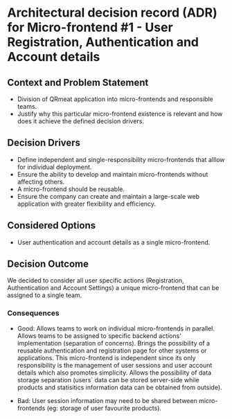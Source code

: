 # Architectural decision record (ADR) for Micro-frontend #1 - User Registration, Authentication and Account details 

## Context and Problem Statement

* Division of QRmeat application into micro-frontends and responsible teams.
* Justify why this particular micro-frontend existence is relevant and how does it achieve the defined decision drivers.

## Decision Drivers

* Define independent and single-responsibility micro-frontends that alllow for individual deployment.
* Ensure the ability to develop and maintain micro-frontends without affecting others.
* A micro-frontend should be reusable.
* Ensure the company can create and maintain a large-scale web application with greater flexibility and efficiency.

## Considered Options

* User authentication and account details as a single micro-frontend.

## Decision Outcome

We decided to consider all user specific actions (Registration, Authentication and Account Settings) a unique micro-frontend that can be assigned to a single team.

### Consequences

* Good: 
    Allows teams to work on individual micro-frontends in parallel. 
    Allows teams to be assigned to specific backend actions' implementation (separation of concerns). 
    Brings the possibility of a reusable authentication and registration page for other systems or applications. 
    This micro-frontend is independent since its only responsibility is the management of user sessions and user account details which also promotes simplicity. 
    Allows the possibility of data storage separation (users´ data can be stored server-side while products and statisitics information data can be obtained from outside).

* Bad: 
    User session information may need to be shared between micro-frontends (eg: storage of user favourite products).

